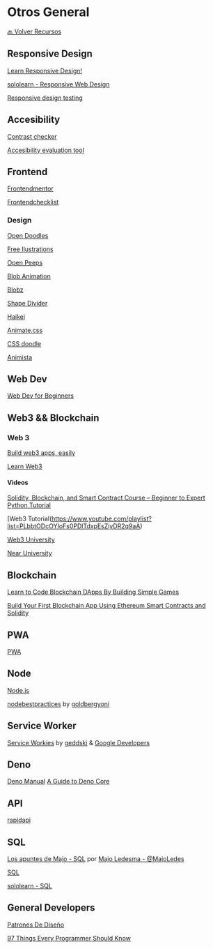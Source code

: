 # Otros General

[🔙 Volver Recursos](https://vanessamarely.github.io/recursos-frontend/)


## Responsive Design

[Learn Responsive Design!](https://web.dev/learn/design/intro/)

[sololearn - Responsive Web Design](https://www.sololearn.com/learning/1162)

[Responsive design testing](https://www.browserstack.com/responsive)

## Accesibility

[Contrast checker](https://webaim.org/resources/contrastchecker/)

[Accesibility evaluation tool](https://wave.webaim.org/)

## Frontend

[Frontendmentor](https://www.frontendmentor.io/)

[Frontendchecklist](https://frontendchecklist.io/)

### Design

[Open Doodles](https://www.opendoodles.com/)

[Free Ilustrations](https://undraw.co/illustrations)

[Open Peeps](https://www.openpeeps.com/)

[Blob Animation](https://blobanimation.com/)

[Blobz](https://toruskit.com/tools/blobz/#)

[Shape Divider](https://www.shapedivider.app/)

[Haikei](https://app.haikei.app/)

[Animate.css](https://animate.style/)

[CSS doodle](https://css-doodle.com/)

[Animista](https://animista.net/)


## Web Dev

[Web Dev for Beginners](https://github.com/microsoft/Web-Dev-For-Beginners)


## Web3 && Blockchain

### Web 3

[Build web3 apps, easily](https://thirdweb.com/)

[Learn Web3](https://www.learnweb3.io/)


#### Videos

[Solidity, Blockchain, and Smart Contract Course – Beginner to Expert Python Tutorial](https://www.youtube.com/watch?v=M576WGiDBdQ)

[Web3 Tutorial(https://www.youtube.com/playlist?list=PLbbtODcOYIoFs0PDlTdxpEsZiyDR2q9aA)

[Web3 University](https://www.web3.university/tracks/create-a-smart-contract)

[Near University](https://www.near.university/)


## Blockchain

[Learn to Code Blockchain DApps By Building Simple Games](https://cryptozombies.io/)

[Build Your First Blockchain App Using Ethereum Smart Contracts and Solidity](https://www.youtube.com/watch?v=coQ5dg8wM2o)

## PWA

[PWA](https://web.dev/learn/pwa/)


## Node

[Node.js](https://nodeschool.io/)

[nodebestpractices](https://github.com/goldbergyoni/nodebestpractices) by [goldbergyoni](https://github.com/goldbergyoni)


## Service Worker

[Service Workies](https://serviceworkies.com/) by [geddski](https://mastery.games/) &  [Google Developers](https://web.dev/)


## Deno

[Deno Manual](https://deno.land/manual/introduction)
[A Guide to Deno Core](https://denolib.gitbook.io/guide/)


## API

[rapidapi](https://rapidapi.com/learn)


## SQL


[Los apuntes de Majo - SQL](https://drive.google.com/file/d/1SwcIcPijg0jSjLMAc86gDZV_iDmrKUih/view?usp=sharing) por [Majo Ledesma - @MajoLedes](https://twitter.com/MajoLedes) 

[SQL](https://sqlbolt.com/)

[sololearn - SQL](https://www.sololearn.com/learning/1060)


## General Developers
[Patrones De Diseño](https://refactoring.guru/es/design-patterns)

[97 Things Every Programmer Should Know](https://97-things-every-x-should-know.gitbooks.io/97-things-every-programmer-should-know/content/en/)


